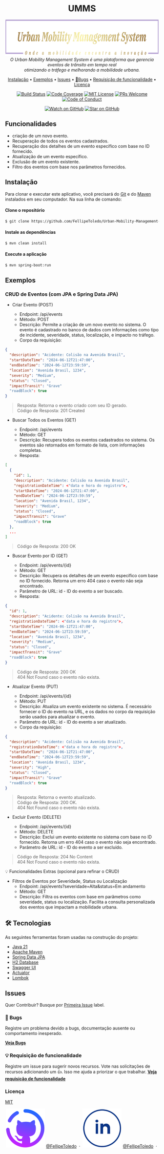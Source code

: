 <h1 align="center">UMMS</h1>

<p align="center">
<a href="https://github.com/FellipeToledo/Urban-Mobility-Management-System">
  <img src="https://raw.githubusercontent.com/FellipeToledo/files/refs/heads/main/urban-mobility-management-system-high-resolution-logo-transparent%20(4).png" alt="umms-logo" width="750px" height="120px"/></a>
  <br>
  <em>O Urban Mobility Management System é uma plataforma que gerencia eventos de trânsito em tempo real
    <br> otimizando o tráfego e melhorando a mobilidade urbana.</em>
  <br>
</p>

<p align="center">
  <a href="#instalação">Instalação</a>  •
  <a href="#exemplos">Exemplos</a> •
  <a href="#issues">Issues</a> •
  <a href="#-bugs">🐛Bugs</a> •
  <a href="#-requisição-de-funcionalidade">Requisição de funcionalidade</a> •
  <a href="#licença">Licença</a>
</p>

<div align="center" >
  
<!-- prettier-ignore-start -->
[![Build Status][build-badge]][build]
[![Code Coverage][coverage-badge]][coverage]
[![MIT License][license-badge]][license]
[![PRs Welcome][prs-badge]][prs]
[![Code of Conduct][coc-badge]][coc]

[![Watch on GitHub][github-watch-badge]][github-watch]
[![Star on GitHub][github-star-badge]][github-star]
<!-- prettier-ignore-end -->
</div>

## Funcionalidades

* criação de um novo evento.
* Recuperação de todos os eventos cadastrados.
* Recuperação dos detalhes de um evento específico com base no ID fornecido.
* Atualização de um evento específico.
* Exclusão de um evento existente.
* Filtro dos eventos com base nos parâmetros fornecidos.

## Instalação

Para clonar e executar este aplicativo, você precisará do [Git](https://git-scm.com) e do [Maven](https://maven.apache.org/download.cgi) instalados em seu computador. Na sua linha de comando:


#### Clone o repositório
```bash
$ git clone https://github.com/FellipeToledo/Urban-Mobility-Management-System
```
#### Instale as dependências
```bash
$ mvn clean install
```
#### Execute a aplicação
```bash
$ mvn spring-boot:run
```


## Exemplos
### CRUD de Eventos (com JPA e Spring Data JPA)
- Criar Evento (POST)

    - Endpoint: /api/events
    - Método: POST
    - Descrição: Permite a criação de um novo evento no sistema. O evento é cadastrado no banco de dados com informações como tipo de incidente, severidade, status, localização, e impacto no tráfego.
    - Corpo da requisição:
```json
{
  "description": "Acidente: Colisão na Avenida Brasil",
  "startDateTime": "2024-06-12T21:47:00",
  "endDateTime": "2024-06-12T23:59:59",
  "location": "Avenida Brasil, 1234",
  "severity": "Medium",
  "status": "Closed",
  "impactTransit": "Grave"
  "roadBlock": true
}
```
> Resposta: Retorna o evento criado com seu ID gerado.<br/>
> Código de Resposta: 201 Created

- Buscar Todos os Eventos (GET)

    - Endpoint: /api/events
    - Método: GET
    - Descrição: Recupera todos os eventos cadastrados no sistema. Os eventos são retornados em formato de lista, com informações completas.
    - Resposta:
  
```json
[
  {
    "id": 1,
    "description": "Acidente: Colisão na Avenida Brasil",
    "registrationDateTime": <"data e hora do registro">,
    "startDateTime": "2024-06-12T21:47:00",
    "endDateTime": "2024-06-12T23:59:59",
    "location": "Avenida Brasil, 1234",
    "severity": "Medium",
    "status": "Closed",
    "impactTransit": "Grave"
    "roadBlock": true
  },
  ...
]
```
> Código de Resposta: 200 OK<br/>

- Buscar Evento por ID (GET)

    - Endpoint: /api/events/{id}
    - Método: GET
    - Descrição: Recupera os detalhes de um evento específico com base no ID fornecido. Retorna um erro 404 caso o evento não seja encontrado.
    - Parâmetro de URL: id - ID do evento a ser buscado.
    - Resposta:

```json
{
  "id": 1,
  "description": "Acidente: Colisão na Avenida Brasil",
  "registrationDateTime": <"data e hora do registro">,
  "startDateTime": "2024-06-12T21:47:00",
  "endDateTime": "2024-06-12T23:59:59",
  "location": "Avenida Brasil, 1234",
  "severity": "Medium",
  "status": "Closed",
  "impactTransit": "Grave"
  "roadBlock": true
}
```

> Código de Resposta: 200 OK<br/>
> 404 Not Found caso o evento não exista.

- Atualizar Evento (PUT)

    - Endpoint: /api/events/{id}
    - Método: PUT
    - Descrição: Atualiza um evento existente no sistema. É necessário fornecer o ID do evento na URL, e os dados no corpo da requisição serão usados para atualizar o evento.
    - Parâmetro de URL: id - ID do evento a ser atualizado.
    - Corpo da requisição:

```json
{
  "description": "Acidente: Colisão na Avenida Brasil",
  "registrationDateTime": <"data e hora do registro">,
  "startDateTime": "2024-06-12T21:47:00",
  "endDateTime": "2024-06-12T23:59:59",
  "location": "Avenida Brasil, 1234",
  "severity": "High",
  "status": "Closed",
  "impactTransit": "Grave"
  "roadBlock": true
}
```
> Resposta: Retorna o evento atualizado.<br/>
> Código de Resposta: 200 OK.<br/>
> 404 Not Found caso o evento não exista.

- Excluir Evento (DELETE)

    - Endpoint: /api/events/{id}
    - Método: DELETE
    - Descrição: Exclui um evento existente no sistema com base no ID fornecido. Retorna um erro 404 caso o evento não seja encontrado.
    - Parâmetro de URL: id - ID do evento a ser excluído.
> Código de Resposta: 204 No Content<br/>
> 404 Not Found caso o evento não exista.

:bulb: Funcionalidades Extras (opcional para refinar o CRUD)
- Filtros de Eventos por Severidade, Status ou Localização
    - Endpoint: /api/events?severidade=Alta&status=Em andamento
    - Método: GET
    - Descrição: Filtra os eventos com base em parâmetros como severidade, status ou localização. Facilita a consulta personalizada dos eventos que impactam a mobilidade urbana.

## 🛠 Tecnologias

As seguintes ferramentas foram usadas na construção do projeto:

- [Java 21](https://www.oracle.com/java/technologies/javase/jdk21-archive-downloads.html)
- [Apache Maven](https://maven.apache.org/)
- [Spring Data JPA](https://github.com/spring-projects/spring-data-jpa)
- [H2 Database](https://github.com/h2database/h2database)
- [Swagger UI](https://github.com/swagger-api/swagger-ui)
- [Actuator](https://github.com/spring-projects/spring-boot/tree/main/spring-boot-project/spring-boot-actuator)
- [Lombok](https://github.com/projectlombok/lombok)

## Issues

Quer Contribuir? Busque por [Primeira Issue][good-first-issue] label.

### 🐛 Bugs

Registre um problema devido a bugs, documentação ausente ou comportamento inesperado.

[**Veja Bugs**][bugs]

### 💡 Requisição de funcionalidade

Registre um issue para sugerir novos recursos. Vote nas solicitações de recursos adicionando
um 👍. Isso me ajuda a priorizar o que trabalhar.
[**Veja requisição de funcionalidade**][requests]


### Licença

[MIT](LICENSE)

<div align="center">

![screenshot](https://raw.githubusercontent.com/FellipeToledo/files/refs/heads/main/github-desktop.svg) [@FellipeToledo](https://github.com/FellipeToledo) &nbsp;&middot;&nbsp;   ![screenshot](https://raw.githubusercontent.com/FellipeToledo/files/refs/heads/main/linkedin-outlined.svg) [@FellipeToledo](https://www.linkedin.com/in/fellipetoledo/) &nbsp;&middot;&nbsp;

</div>


<!-- prettier-ignore-start -->

[build-badge]: https://img.shields.io/github/actions/workflow/status/testing-library/react-testing-library/validate.yml?branch=main&logo=github
[build]: https://github.com/FellipeToledo/Urban-Mobility-Management-System/actions
[coverage-badge]: https://img.shields.io/codecov/c/github/testing-library/react-testing-library.svg?style=flat-square
[coverage]: https://app.codecov.io/github/FellipeToledo/Urban-Mobility-Management-System
[license-badge]: https://img.shields.io/npm/l/@testing-library/react.svg?style=flat-square
[license]: https://github.com/FellipeToledo/Urban-Mobility-Management-System/blob/main/LICENSE
[prs-badge]: https://img.shields.io/badge/PRs-welcome-brightgreen.svg?style=flat-square
[prs]: http://makeapullrequest.com
[coc-badge]: https://img.shields.io/badge/code%20of-conduct-ff69b4.svg?style=flat-square
[coc]: https://github.com/testing-library/react-testing-library/blob/main/CODE_OF_CONDUCT.md
[github-watch-badge]: https://img.shields.io/github/watchers/testing-library/react-testing-library.svg?style=social
[github-watch]: https://github.com/FellipeToledo/Urban-Mobility-Management-System/watchers
[github-star-badge]: https://img.shields.io/github/stars/testing-library/react-testing-library.svg?style=social
[github-star]: https://github.com/FellipeToledo/Urban-Mobility-Management-System/stargazers
[emojis]: https://github.com/all-contributors/all-contributors#emoji-key
[all-contributors]: https://github.com/all-contributors/all-contributors
[all-contributors-badge]: https://img.shields.io/github/all-contributors/testing-library/react-testing-library?color=orange&style=flat-square
[bugs]: https://github.com/FellipeToledo/Urban-Mobility-Management-System/issues?q=is%3Aissue+is%3Aopen+label%3Abug+sort%3Acreated-desc
[requests]: https://github.com/FellipeToledo/Urban-Mobility-Management-System/issues?q=is%3Aissue+sort%3Areactions-%2B1-desc+label%3Aenhancement+is%3Aopen
[good-first-issue]: https://github.com/FellipeToledo/Urban-Mobility-Management-System/issues?utf8=✓&q=is%3Aissue+is%3Aopen+sort%3Areactions-%2B1-desc+label%3A"good+first+issue"+


<!-- prettier-ignore-end -->
